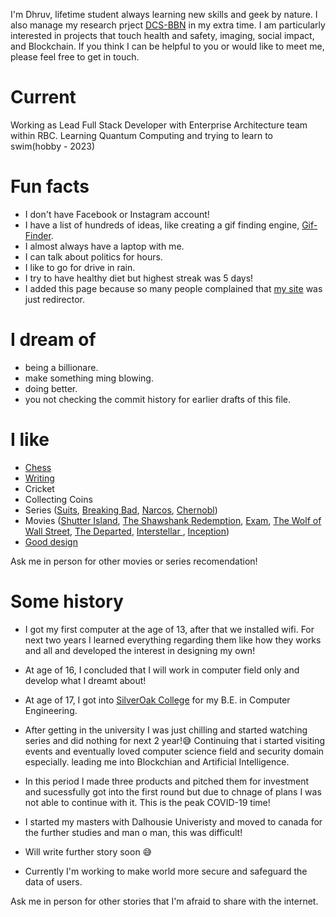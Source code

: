 
<!-- # Intro -->

I'm Dhruv, lifetime student always learning new skills and geek by nature. I also manage my research prject [DCS-BBN](https://dhruv25071999.wixsite.com/dcs-bbn) in my extra time. I am particularly interested in projects that touch health and safety, imaging, social impact, and Blockchain.  If you think I can be helpful to you or would like to meet me, please feel free to get in touch.

# Current
Working as Lead Full Stack Developer with Enterprise Architecture team within RBC. Learning Quantum Computing and trying to learn to swim(hobby - 2023)

# Fun facts

- I don't have Facebook or Instagram account!
- I have a list of hundreds of ideas, like creating a gif finding engine, [Gif-Finder](https://gif-finder.vercel.app/).
- I almost always have a laptop with me.
- I can talk about politics for hours.
- I like to go for drive in rain.
- I try to have healthy diet but highest streak was 5 days!
- I added this page because so many people complained that [my site](https://dhruvdoshi.github.io/redirector/) was just redirector.

# I dream of

- being a billionare.
- make something ming blowing.
- doing better.
- you not checking the commit history for earlier drafts of this file.

# I like
- [Chess](https://www.chess.com/member/chess_dhruv)
- [Writing](https://blog.doshidhruv.com/)
- Cricket
- Collecting Coins
- Series ([Suits](https://en.wikipedia.org/wiki/Suits_(American_TV_series)), [Breaking Bad](https://en.wikipedia.org/wiki/Breaking_Bad), [Narcos](https://en.wikipedia.org/wiki/Narcos), [Chernobl](https://en.wikipedia.org/wiki/Chernobyl_(miniseries)))
- Movies ([Shutter Island](https://en.wikipedia.org/wiki/Shutter_Island_(film)), [The Shawshank Redemption](https://en.wikipedia.org/wiki/The_Shawshank_Redemption), [Exam](https://en.wikipedia.org/wiki/Exam_(2009_film)), [The Wolf of Wall Street](https://en.wikipedia.org/wiki/The_Wolf_of_Wall_Street_(2013_film)), [The Departed](https://en.wikipedia.org/wiki/The_Departed), [Interstellar ](https://en.wikipedia.org/wiki/Interstellar_(film)), [Inception](https://en.wikipedia.org/wiki/Inception))
- [Good design](/)

Ask me in person for other movies or series recomendation!


# Some history

- I got my first computer at the age of 13, after that we installed wifi. For next two years I learned everything regarding them like how they works and all and developed the interest in designing my own!

- At age of 16, I concluded that I will work in computer field only and develop what I dreamt about!

- At age of 17, I got into [SilverOak College](https://www.silveroakuni.ac.in/) for my B.E. in Computer Engineering.

- After getting in the university I was just chilling and started watching series and did nothing for next 2 year!😅 Continuing that i started visiting events and eventually loved computer science field and security domain especially. leading me into Blockchian and Artificial Intelligence.

- In this period I made three products and pitched them for investment and sucessfully got into the first round but due to chnage of plans I was not able to continue with it. This is the peak COVID-19 time!

- I started my masters with Dalhousie Univeristy and moved to canada for the further studies and man o man, this was difficult!

- Will write further story soon 😅

- Currently I'm working to make world more secure and safeguard the data of users.


Ask me in person for other stories that I'm afraid to share with the internet.

